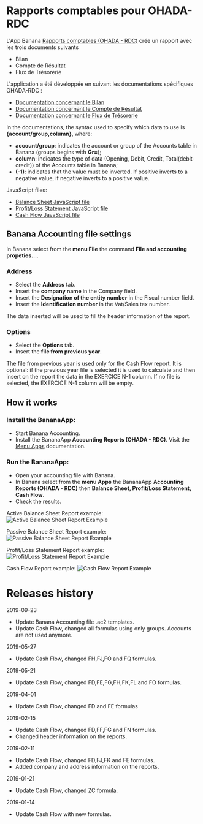 # Rapports comptables pour OHADA-RDC

L'App Banana [Rapports comptables (OHADA - RDC)](https://www.banana.ch/apps/fr/node/9093) crée un rapport avec les trois documents suivants
* Bilan
* Compte de Résultat 
* Flux de Trésorerie

L'application a été développée en suivant les documentations spécifiques OHADA-RDC :
* [Documentation concernant le Bilan](https://github.com/BananaAccounting/CongoRDC/blob/master/reports/statements/balancesheet/balancesheet_documentation.pdf)
* [Documentation concernant le Compte de Résultat](https://github.com/BananaAccounting/CongoRDC/blob/master/reports/statements/profitlossstatement/profitlosstatement_documentation.pdf)
* [Documentation concernant le Flux de Trésorerie](https://github.com/BananaAccounting/CongoRDC/blob/master/reports/statements/cashflow/cashflow_documentation.pdf)

In the documentations, the syntax used to specify which data to use is **{account/group,column}**, where:
* **account/group**: indicates the account or group of the Accounts table in Banana (groups begins with **Gr=**);
* **column**: indicates the type of data (Opening, Debit, Credit, Total(debit-credit)) of the Accounts table in Banana;
* **(-1)**: indicates that the value must be inverted. If positive inverts to a negative value, if negative inverts to a positive value.

JavaScript files:
* [Balance Sheet JavaScript file](https://raw.githubusercontent.com/BananaAccounting/CongoRDC/master/reports/statements/balancesheet/ch.banana.africa.balancesheetrdc.js)
* [Profit/Loss Statement JavaScript file](https://raw.githubusercontent.com/BananaAccounting/CongoRDC/master/reports/statements/profitlossstatement/ch.banana.africa.profitlossstatementrdc.js)
* [Cash Flow JavaScript file](https://raw.githubusercontent.com/BananaAccounting/CongoRDC/master/reports/statements/cashflow/ch.banana.africa.cashflowrdc.js)


## Banana Accounting file settings
In Banana select from the **menu File** the command **File and accounting propeties...**.
### Address
* Select the **Address** tab.
* Insert the **company name** in the Company field.
* Insert the **Designation of the entity number** in the Fiscal number field.
* Insert the **Identification number** in the Vat/Sales tex number.

The data inserted will be used to fill the header information of the report.

### Options
* Select the **Options** tab.
* Insert the **file from previous year**. 

The file from previous year is used only for the Cash Flow report.
It is optional: if the previous year file is selected it is used to calculate and then insert on the report the data in the EXERCICE N-1 column. If no file is selected, the EXERCICE N-1 column will be empty.


## How it works

### Install the BananaApp:
* Start Banana Accounting.
* Install the BananaApp **Accounting Reports (OHADA - RDC)**. Visit the [Menu Apps](https://www.banana.ch/doc9/en/node/4727) documentation.

### Run the BananaApp:
* Open your accounting file with Banana.
* In Banana select from the **menu Apps** the BananaApp **Accounting Reports (OHADA - RDC)** then **Balance Sheet, Profit/Loss Statement, Cash Flow**.
* Check the results.

Active Balance Sheet Report example:
![Active Balance Sheet Report Example](https://raw.githubusercontent.com/BananaAccounting/CongoRDC/master/reports/statements/balancesheet/images/balancesheet_active_report.png)

Passive Balance Sheet Report example:
![Passive Balance Sheet Report Example](https://raw.githubusercontent.com/BananaAccounting/CongoRDC/master/reports/statements/balancesheet/images/balancesheet_passive_report.png)

Profit/Loss Statement Report example:
![Profit/Loss Statement Report Example](https://raw.githubusercontent.com/BananaAccounting/CongoRDC/master/reports/statements/profitlossstatement/images/profitlossstatement_report.png)

Cash Flow Report example:
![Cash Flow Report Example](https://raw.githubusercontent.com/BananaAccounting/CongoRDC/master/reports/statements/cashflow/images/banana_report.png)

# Releases history
2019-09-23
* Update Banana Accounting file .ac2 templates.
* Update Cash Flow, changed all formulas using only groups. Accounts are not used anymore.

2019-05-27
* Update Cash Flow, changed FH,FJ,FO and FQ formulas.

2019-05-21
* Update Cash Flow, changed FD,FE,FG,FH,FK,FL and FO formulas.

2019-04-01
* Update Cash Flow, changed FD and FE formulas

2019-02-15
* Update Cash Flow, changed FD,FF,FG and FN formulas.
* Changed header information on the reports.

2019-02-11
* Update Cash Flow, changed FD,FJ,FK and FE formulas.
* Added company and address information on the reports.

2019-01-21
* Update Cash Flow, changed ZC formula.

2019-01-14
* Update Cash Flow with new formulas.
